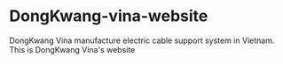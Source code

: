 # DongKwang-vina-website
DongKwang Vina manufacture electric cable support system in Vietnam. This is DongKwang Vina's website
